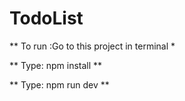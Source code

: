 # T o d o L i s t 

** To run :Go to this project in terminal *

** Type: npm install **

** Type: npm run dev **
